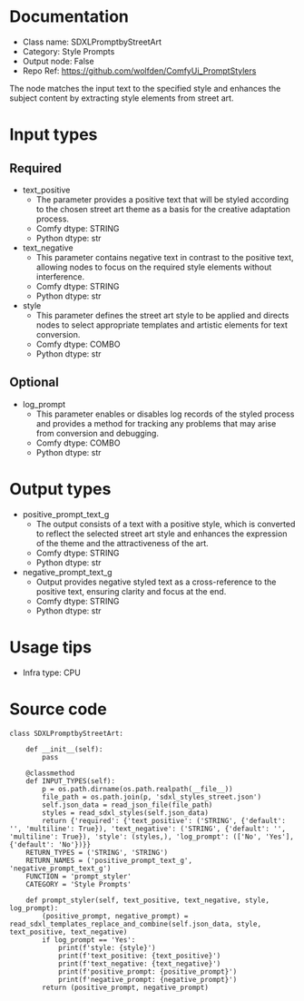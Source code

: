 # Documentation
- Class name: SDXLPromptbyStreetArt
- Category: Style Prompts
- Output node: False
- Repo Ref: https://github.com/wolfden/ComfyUi_PromptStylers

The node matches the input text to the specified style and enhances the subject content by extracting style elements from street art.

# Input types
## Required
- text_positive
    - The parameter provides a positive text that will be styled according to the chosen street art theme as a basis for the creative adaptation process.
    - Comfy dtype: STRING
    - Python dtype: str
- text_negative
    - This parameter contains negative text in contrast to the positive text, allowing nodes to focus on the required style elements without interference.
    - Comfy dtype: STRING
    - Python dtype: str
- style
    - This parameter defines the street art style to be applied and directs nodes to select appropriate templates and artistic elements for text conversion.
    - Comfy dtype: COMBO
    - Python dtype: str
## Optional
- log_prompt
    - This parameter enables or disables log records of the styled process and provides a method for tracking any problems that may arise from conversion and debugging.
    - Comfy dtype: COMBO
    - Python dtype: str

# Output types
- positive_prompt_text_g
    - The output consists of a text with a positive style, which is converted to reflect the selected street art style and enhances the expression of the theme and the attractiveness of the art.
    - Comfy dtype: STRING
    - Python dtype: str
- negative_prompt_text_g
    - Output provides negative styled text as a cross-reference to the positive text, ensuring clarity and focus at the end.
    - Comfy dtype: STRING
    - Python dtype: str

# Usage tips
- Infra type: CPU

# Source code
```
class SDXLPromptbyStreetArt:

    def __init__(self):
        pass

    @classmethod
    def INPUT_TYPES(self):
        p = os.path.dirname(os.path.realpath(__file__))
        file_path = os.path.join(p, 'sdxl_styles_street.json')
        self.json_data = read_json_file(file_path)
        styles = read_sdxl_styles(self.json_data)
        return {'required': {'text_positive': ('STRING', {'default': '', 'multiline': True}), 'text_negative': ('STRING', {'default': '', 'multiline': True}), 'style': (styles,), 'log_prompt': (['No', 'Yes'], {'default': 'No'})}}
    RETURN_TYPES = ('STRING', 'STRING')
    RETURN_NAMES = ('positive_prompt_text_g', 'negative_prompt_text_g')
    FUNCTION = 'prompt_styler'
    CATEGORY = 'Style Prompts'

    def prompt_styler(self, text_positive, text_negative, style, log_prompt):
        (positive_prompt, negative_prompt) = read_sdxl_templates_replace_and_combine(self.json_data, style, text_positive, text_negative)
        if log_prompt == 'Yes':
            print(f'style: {style}')
            print(f'text_positive: {text_positive}')
            print(f'text_negative: {text_negative}')
            print(f'positive_prompt: {positive_prompt}')
            print(f'negative_prompt: {negative_prompt}')
        return (positive_prompt, negative_prompt)
```